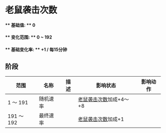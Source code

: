 # 老鼠袭击次数  
#### ** 基础值: ** 0   
#### ** 变化范围: ** 0 ~ 192  
#### ** 基础变化率: ** +1 / 每15分钟  
## 阶段  
范围  |  名称  |  描述  |  影响状态  |  影响动作  
----  |  ----  |  ----  |  ----  |  ----  
1 ～ 191  |  随机速率  |    |  [老鼠袭击次数](MouseDamageCounter.md)加成+4～+8  |    
191 ～ 192  |  最终速率  |    |  [老鼠袭击次数](MouseDamageCounter.md)加成+1  |    


<script>document.title="老鼠袭击次数 - 卡牌生存百科 Card Survival Wiki";</script>